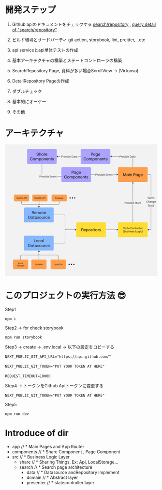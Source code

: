 # 開発ステップ

1. Github apiのドキュメントをチェックする
   [search/repository](https://docs.github.com/en/rest/search/search?apiVersion=2022-11-28#search-repositories)
   ,
   [query detail of "search/repository"](https://docs.github.com/en/search-github/searching-on-github/searching-for-repositories)

2. ビルド環境とサードパーティ git action, storybook, lint, preitter,...etc
3. api serviceとapi単体テストの作成
4. 基本アーキテクチャの構築とステートコントローラの構築
5. SearchRepository Page, 資料が多い場合ScrollView -> (Virtuoso)
6. DetailRepository Pageの作成
7. ダブルチェック
8. 基本的にオーケー
9. その他

# アーキテクチャ

![Arch Image](/docs/architecture.jpg)

# このプロジェクトの実行方法 :sunglasses:

Step1

```
npm i
```

Step2 -> for check storybook

```
npm run storybook
```

Step3 -> create -> .env.local -> 以下の設定をコピーする

```
NEXT_PUBLIC_GIT_API_URL="https://api.github.com/"

NEXT_PUBLIC_GIT_TOKEN="PUT YOUR TOKEN AT HERE"

REQUEST_TIMEOUT=10000
```

Step4 -> トークンをGithub Apiトークンに変更する

```
NEXT_PUBLIC_GIT_TOKEN="PUT YOUR TOKEN AT HERE"
```

Step5

```
npm run dev
```

# Introduce of dir
- app // \* Main Pages and App Router
- components // \* Share Component , Page Component
- src // \* Business Logic Layer
	- share // \* Sharing Things. Ex: Api, LocalStorage...
	- search // \* Search page architecture
		- data // \* Datasource andRepository Implement
		- domain // \* Abstract layer
		- presenter // \*  statecontroller layer